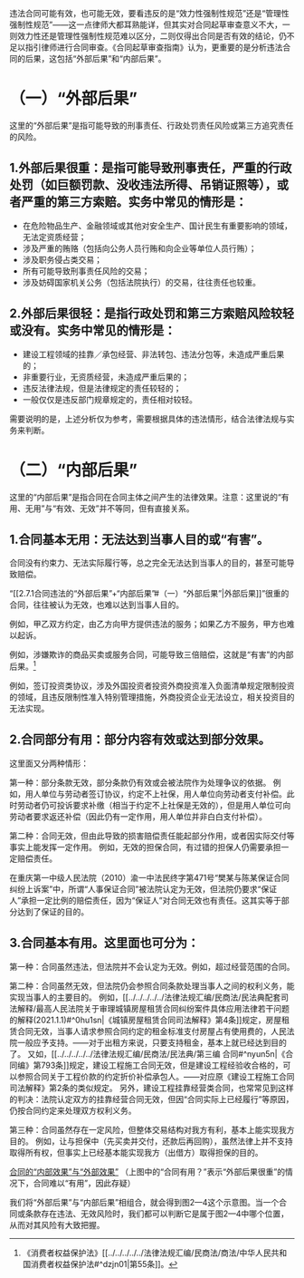 违法合同可能有效，也可能无效，要看违反的是“效力性强制性规范”还是“管理性强制性规范”——这一点律师大都耳熟能详，但其实对合同起草审查意义不大，一则效力性还是管理性强制性规范难以区分，二则仅得出合同是否有效的结论，仍不足以指引律师进行合同审查。《合同起草审查指南》认为，更重要的是分析违法合同的后果，这包括“外部后果”和“内部后果”。
# （一）“外部后果”
这里的“外部后果”是指可能导致的刑事责任、行政处罚责任风险或第三方追究责任的风险。
## 1.外部后果很重：是指可能导致刑事责任，严重的行政处罚（如巨额罚款、没收违法所得、吊销证照等），或者严重的第三方索赔。实务中常见的情形是：
- 在危险物品生产、金融领域或其他对安全生产、国计民生有重要影响的领域，无法定资质经营；
- 涉及严重的贿赂（包括向公务人员行贿和向企业等单位人员行贿）；
- 涉及职务侵占类交易；
- 所有可能导致刑事责任风险的交易；
- 涉及妨碍国家机关公务（包括法院执行）的交易，往往责任也较重。
## 2.外部后果很轻：是指行政处罚和第三方索赔风险较轻或没有。实务中常见的情形是：
- 建设工程领域的挂靠／承包经营、非法转包、违法分包等，未造成严重后果的；
- 非重要行业，无资质经营，未造成严重后果的；
- 违反法律法规，但是法律规定的责任较轻的；
- 一般仅仅是违反部门规章规定的，责任相对较轻。

需要说明的是，上述分析仅为参考，需要根据具体的违法情形，结合法律法规与实务来判断。
# （二）“内部后果”
这里的“内部后果”是指合同在合同主体之间产生的法律效果。注意：这里说的“有用、无用”与“有效、无效”并不等同，但有直接关系。
## 1.合同基本无用：无法达到当事人目的或“有害”。
合同没有约束力、无法实际履行等，总之完全无法达到当事人的目的，甚至可能导致赔偿。

“[[2.7.1合同违法的“外部后果”+“内部后果”#（一）“外部后果”|外部后果]]”很重的合同，往往被认为无效，也难以达到当事人目的。

例如，甲乙双方约定，由乙方向甲方提供违法的服务；如果乙方不服务，甲方也难以起诉。

例如，涉嫌欺诈的商品买卖或服务合同，可能导致三倍赔偿，这就是“有害”的内部后果。[^1]

[^1]:《消费者权益保护法》[[../../../../../法律法规汇编/民商法/商法/中华人民共和国消费者权益保护法#^dzjn01|第55条]]。

例如，签订投资类协议，涉及外国投资者投资外商投资准入负面清单规定限制投资的领域，且违反限制性准入特别管理措施，外商投资企业无法设立，相关投资目的无法实现。
## 2.合同部分有用：部分内容有效或达到部分效果。
这里面又分两种情形：

第一种：部分条款无效，部分条款仍有效或会被法院作为处理争议的依据。
例如，用人单位与劳动者签订协议，约定不上社保，用人单位向劳动者支付补偿。此时劳动者仍可投诉要求补缴（相当于约定不上社保是无效的），但是用人单位可向劳动者要求返还补偿（因此仍有一定作用，用人单位并非白白支付补偿）。

第二种：合同无效，但由此导致的损害赔偿责任能起部分作用，或者因实际交付等事实上能发挥一定作用。
例如，无效的担保合同，有过错的担保人仍需要承担一定赔偿责任。

在重庆第一中级人民法院（2010）渝一中法民终字第471号“樊某与陈某保证合同纠纷上诉案”中，所谓“人事保证合同”被法院认定为无效，但法院仍要求“保证人”承担一定比例的赔偿责任，因为“保证人”对合同无效也有责任。这其实等于部分达到了保证的目的。
## 3.合同基本有用。这里面也可分为：
第一种：合同虽然违法，但法院并不会认定为无效。例如，超过经营范围的合同。

第二种：合同虽然无效，但法院仍会参照合同条款处理当事人之间的权利义务，能实现当事人的主要目的。
例如，[[../../../../../法律法规汇编/民商法/民法典配套司法解释/最高人民法院关于审理城镇房屋租赁合同纠纷案件具体应用法律若干问题的解释(2021.1.1)#^0hu1sn|《城镇房屋租赁合同司法解释》第4条]]规定，房屋租赁合同无效，当事人请求参照合同约定的租金标准支付房屋占有使用费的，人民法院一般应予支持。——对于出租方来说，只要支持租金，基本上就已经达到目的了。
又如，[[../../../../../法律法规汇编/民商法/民法典/第三编 合同#^nyun5n|《合同编》第793条]]规定，建设工程施工合同无效，但是建设工程经验收合格的，可以参照合同关于工程价款的约定折价补偿承包人。——对应原《建设工程施工合同司法解释》第2条的类似规定。
另外，建设工程挂靠经营类合同，也常常见到这样的判决：法院认定双方的挂靠经营合同无效，但因“合同实际上已经履行”等原因，仍按合同约定来处理双方权利义务。

第三种：合同虽然存在一定风险，但整体交易结构对我方有利，基本上能实现我方目的。
例如，让与担保中（先买卖并交付，还款后再回购），虽然法律上并不支持取得所有权，但事实上已经基本能实现我方（出借方）取得担保的目的。

[合同的“内部效果”与“外部效果”](bookxnotepro://opennote/?nb={1a824a0f-19fa-466d-bd9f-4e9e5e67fc7d}&book=d55633da708541ff85a8c8321c21711d&page=147&x=295&y=570&id=11&uuid=30fa42fffc8c4e989e38ce857792ddfe)
（上图中的“合同有用？”表示“外部后果很重”的情况下，合同难以“有用”，因此存疑）

我们将“外部后果”与“内部后果”相组合，就会得到图2—4这个示意图。当一个合同或条款存在违法、无效风险时，我们都可以判断它是属于图2—4中哪个位置，从而对其风险有大致把握。